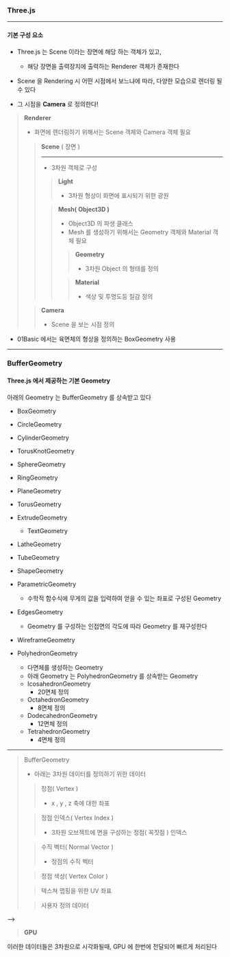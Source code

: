### Three.js

---

#### 기본 구성 요소

- Three.js 는 Scene 이라는 장면에 해당 하는 객체가 있고,
  - 해당 장면을 출력장치에 출력하는 Renderer 객체가 존재한다


- Scene 을 Rendering 시 어떤 시점에서 보느냐에 따라, 다양한 모습으로 렌더링 될 수 있다


- 그 시점을 **Camera** 로 정의한다!



> **Renderer**
> 
> - 화면에 렌더링하기 위해서는 Scene 객체와 Camera 객체 필요
> 
>> **Scene** ( 장면 )
>>
>> ---
>>
>> - 3차원 객체로 구성
>>
>>> **Light**
>>>
>>> - 3차원 형상이 화면에 표시되기 위한 광원
>>
>>> **Mesh( Object3D )**
>>>
>>> - Object3D 의 파생 클래스
>>> - Mesh 를 생성하기 위해서는 Geometry 객체와 Material 객체 필요
>>>
>>>> **Geometry**
>>>> 
>>>> - 3차원 Object 의 형태를 정의
>>> 
>>>> **Material**
>>>>
>>>> - 색상 및 투명도등 질감 정의
> 
>> **Camera**
>>
>> - Scene 을 보는 시점 정의

- 01Basic 에서는 육면체의 형상을 정의하는 BoxGeometry 사용

---

### BufferGeometry
#### Three.js 에서 제공하는 기본 Geometry

아래의 Geometry 는 BufferGeometry 를 상속받고 있다 

- BoxGeometry


- CircleGeometry


- CylinderGeometry


- TorusKnotGeometry


- SphereGeometry


- RingGeometry


- PlaneGeometry


- TorusGeometry


- ExtrudeGeometry
  - TextGeometry


- LatheGeometry


- TubeGeometry


- ShapeGeometry


- ParametricGeometry
  - 수학적 함수식에 무게의 값을 입력하여 얻을 수 있는 좌표로 구성된 Geometry


- EdgesGeometry
  - Geometry 를 구성하는 인접면의 각도에 따라 Geometry 를 재구성한다


- WireframeGeometry


- PolyhedronGeometry
  - 다면체를 생성하는 Geometry
  - 아래 Geometry 는 PolyhedronGeometry 를 상속받는 Geometry
  - IcosahedronGeometry
    - 20면체 정의
  - OctahedronGeometry
    - 8면체 정의
  - DodecahedronGeometry
    - 12면체 정의
  - TetrahedronGeometry
    - 4면체 정의

---


> BufferGeometry
> 
> - 아래는 3차원 데이터를 정의하기 위한 데이터
> 
>> 정점( Vertex )
>>
>> - x , y , z 축에 대한 좌표
> 
>> 정점 인덱스( Vertex Index )
>>
>> - 3차원 오브젝트에 면을 구성하는 정점( 꼭짓점 ) 인덱스
> 
>> 수직 벡터( Normal Vector )
>>
>> - 정점의 수직 벡터
> 
>> 정점 색상( Vertex Color )
> 
>> 텍스쳐 맵핑을 위한 UV 좌표
> 
>> 사용자 정의 데이터

-->

> **GPU**

이러한 데이터들은 3차원으로 시각화될때, GPU 에 한번에 전달되어 빠르게 처리된다